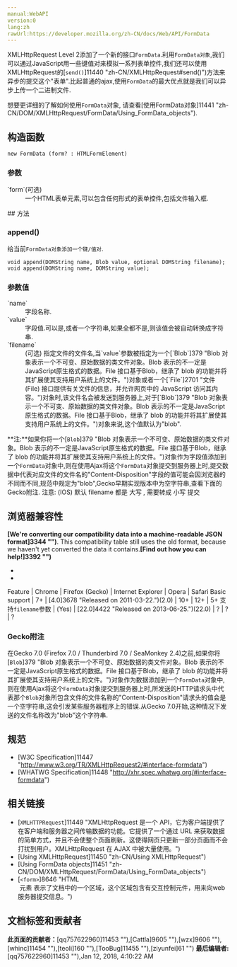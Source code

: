 ```yaml
---
manual:WebAPI
version:0
lang:zh
rawUrl:https://developer.mozilla.org/zh-CN/docs/Web/API/FormData
---
```




XMLHttpRequest Level 2添加了一个新的接口`FormData`.利用`FormData对象`,我们可以通过JavaScript用一些键值对来模拟一系列表单控件,我们还可以使用XMLHttpRequest的[`send()`]11440 "zh-CN/XMLHttpRequest#send()")方法来异步的提交这个&quot;表单&quot;.比起普通的ajax,使用`FormData`的最大优点就是我们可以异步上传一个二进制文件.

想要更详细的了解如何使用`FormData`对象, 请查看[使用FormData对象]11441 "zh-CN/DOM/XMLHttpRequest/FormData/Using_FormData_objects").


## 构造函数<a name="Syntax"></a>

```
new FormData (form? : HTMLFormElement)
```

### 参数<a name="Parameters"></a>
<dl><dt>`form`(可选)</dt><dd>一个HTML表单元素,可以包含任何形式的表单控件,包括文件输入框.</dd></dl>
## 方法<a name="方法"></a>

### append()<a name="append()"></a>


给当前`FormData对象添加一个键/值对`.


```
void append(DOMString name, Blob value, optional DOMString filename);
void append(DOMString name, DOMString value);
```

### 参数值<a name="参数值"></a>
<dl><dt>`name`</dt><dd>字段名称.</dd><dt>`value`</dt><dd>字段值.可以是,或者一个字符串,如果全都不是,则该值会被自动转换成字符串.</dd><dt>`filename`</dt><dd>(可选) 指定文件的文件名,当`value`参数被指定为一个[`Blob`]379 "Blob 对象表示一个不可变、原始数据的类文件对象。Blob 表示的不一定是JavaScript原生格式的数据。File 接口基于Blob，继承了 blob 的功能并将其扩展使其支持用户系统上的文件。")对象或者一个[`File`]2701 "文件(File) 接口提供有关文件的信息，并允许网页中的 JavaScript 访问其内容。")对象时,该文件名会被发送到服务器上,对于[`Blob`]379 "Blob 对象表示一个不可变、原始数据的类文件对象。Blob 表示的不一定是JavaScript原生格式的数据。File 接口基于Blob，继承了 blob 的功能并将其扩展使其支持用户系统上的文件。")对象来说,这个值默认为&quot;blob&quot;.</dd></dl>

**注:**如果你将一个[`Blob`]379 "Blob 对象表示一个不可变、原始数据的类文件对象。Blob 表示的不一定是JavaScript原生格式的数据。File 接口基于Blob，继承了 blob 的功能并将其扩展使其支持用户系统上的文件。")对象作为字段值添加到一个`FormData`对象中,则在使用Ajax将这个`FormData`对象提交到服务器上时,提交数据中代表对应文件的文件名的&quot;Content-Disposition&quot;字段的值可能会因浏览器的不同而不同,规范中规定为&quot;blob&quot;,Gecko早期实现版本中为空字符串,查看下面的Gecko附注. 注意: (IOS) 默认 filename 都是 大写 , 需要转成 小写 提交



## 浏览器兼容性<a name="浏览器兼容性"></a>


**[We&#39;re converting our compatibility data into a machine-readable JSON format]3344 "")**. This compatibility table still uses the old format, because we haven&#39;t yet converted the data it contains.**[Find out how you can help!]3392 "")**


* 
* 
Feature | Chrome | Firefox (Gecko) | Internet Explorer | Opera | Safari 
Basic support | 7+ | [4.0]3678 "Released on 2011-03-22.")(2.0) | 10+ | 12+ | 5+ 
支持`filename`参数 | (Yes) | [22.0]4422 "Released on 2013-06-25.")(22.0) | ? | ? | ? 




### Gecko附注<a name="Gecko附注"></a>


在Gecko 7.0 (Firefox 7.0 / Thunderbird 7.0 / SeaMonkey 2.4)之前,如果你将[`Blob`]379 "Blob 对象表示一个不可变、原始数据的类文件对象。Blob 表示的不一定是JavaScript原生格式的数据。File 接口基于Blob，继承了 blob 的功能并将其扩展使其支持用户系统上的文件。")对象作为数据添加到一个`FormData`对象中,则在使用Ajax将这个`FormData`对象提交到服务器上时,所发送的HTTP请求头中代表那个`Blob`对象所包含文件的文件名称的&quot;Content-Disposition&quot;请求头的值会是一个空字符串,这会引发某些服务器程序上的错误.从Gecko 7.0开始,这种情况下发送的文件名称改为&quot;blob&quot;这个字符串.


## 规范<a name="Specification"></a>

* [W3C Specification]11447 "http://www.w3.org/TR/XMLHttpRequest2/#interface-formdata")
* [WHATWG Specification]11448 "http://xhr.spec.whatwg.org/#interface-formdata")

## 相关链接<a name="相关链接"></a>

* [`XMLHTTPRequest`]11449 "XMLHttpRequest 是一个 API，它为客户端提供了在客户端和服务器之间传输数据的功能。它提供了一个通过 URL 来获取数据的简单方式，并且不会使整个页面刷新。这使得网页只更新一部分页面而不会打扰到用户。XMLHttpRequest 在 AJAX 中被大量使用。")
* [Using XMLHttpRequest]11450 "zh-CN/Using XMLHttpRequest")
* [Using FormData objects]11451 "zh-CN/DOM/XMLHttpRequest/FormData/Using_FormData_objects")
* [`<form>`]8646 "HTML <form> 元素 表示了文档中的一个区域，这个区域包含有交互控制元件，用来向web服务器提交信息。")



## 文档标签和贡献者
**此页面的贡献者：**[qq757622960]11453 ""),[Cattla]9605 ""),[wzx]9606 ""),[whinc]11454 ""),[teoli]160 ""),[TooBug]11455 ""),[ziyunfei]61 "")
**最后编辑者:**[qq757622960]11453 ""),<time>Jan 12, 2018, 4:10:22 AM</time>


